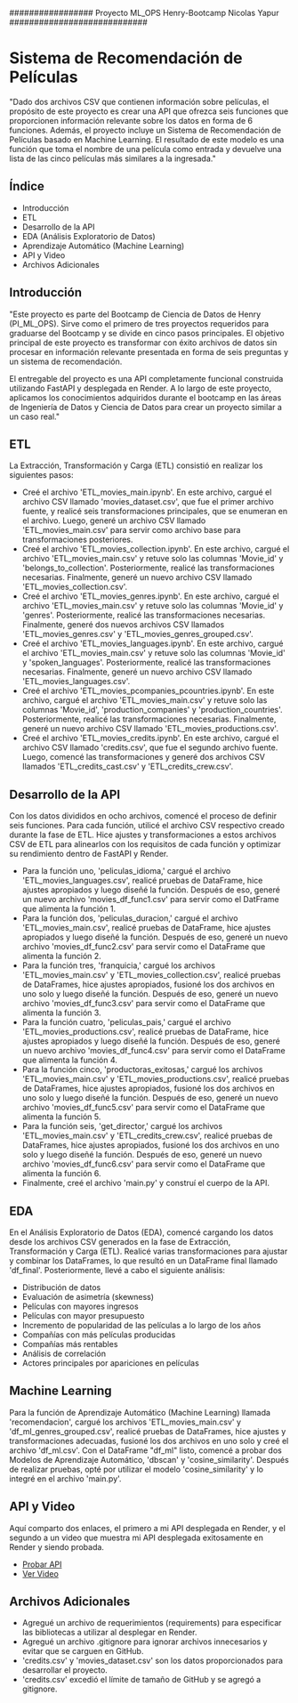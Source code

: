 ################# Proyecto ML_OPS Henry-Bootcamp Nicolas Yapur ############################

# Sistema de Recomendación de Películas

"Dado dos archivos CSV que contienen información sobre películas, el propósito de este proyecto es crear una API que ofrezca seis funciones que proporcionen información relevante sobre los datos en forma de 6 funciones. Además, el proyecto incluye un Sistema de Recomendación de Películas basado en Machine Learning. El resultado de este modelo es una función que toma el nombre de una película como entrada y devuelve una lista de las cinco películas más similares a la ingresada."

## Índice

- Introducción
- ETL
- Desarrollo de la API
- EDA (Análisis Exploratorio de Datos)
- Aprendizaje Automático (Machine Learning)
- API y Video
- Archivos Adicionales

## Introducción

"Este proyecto es parte del Bootcamp de Ciencia de Datos de Henry (PI_ML_OPS). Sirve como el primero de tres proyectos requeridos para graduarse del Bootcamp y se divide en cinco pasos principales. El objetivo principal de este proyecto es transformar con éxito archivos de datos sin procesar en información relevante presentada en forma de seis preguntas y un sistema de recomendación.

El entregable del proyecto es una API completamente funcional construida utilizando FastAPI y desplegada en Render. A lo largo de este proyecto, aplicamos los conocimientos adquiridos durante el bootcamp en las áreas de Ingeniería de Datos y Ciencia de Datos para crear un proyecto similar a un caso real."

## ETL

La Extracción, Transformación y Carga (ETL) consistió en realizar los siguientes pasos:

- Creé el archivo 'ETL_movies_main.ipynb'. En este archivo, cargué el archivo CSV llamado 'movies_dataset.csv', que fue el primer archivo fuente, y realicé seis transformaciones principales, que se enumeran en el archivo. Luego, generé un archivo CSV llamado 'ETL_movies_main.csv' para servir como archivo base para transformaciones posteriores.
- Creé el archivo 'ETL_movies_collection.ipynb'. En este archivo, cargué el archivo 'ETL_movies_main.csv' y retuve solo las columnas 'Movie_id' y 'belongs_to_collection'. Posteriormente, realicé las transformaciones necesarias. Finalmente, generé un nuevo archivo CSV llamado 'ETL_movies_collection.csv'.
- Creé el archivo 'ETL_movies_genres.ipynb'. En este archivo, cargué el archivo 'ETL_movies_main.csv' y retuve solo las columnas 'Movie_id' y 'genres'. Posteriormente, realicé las transformaciones necesarias. Finalmente, generé dos nuevos archivos CSV llamados 'ETL_movies_genres.csv' y 'ETL_movies_genres_grouped.csv'.
- Creé el archivo 'ETL_movies_languages.ipynb'. En este archivo, cargué el archivo 'ETL_movies_main.csv' y retuve solo las columnas 'Movie_id' y 'spoken_languages'. Posteriormente, realicé las transformaciones necesarias. Finalmente, generé un nuevo archivo CSV llamado 'ETL_movies_languages.csv'.
- Creé el archivo 'ETL_movies_pcompanies_pcountries.ipynb'. En este archivo, cargué el archivo 'ETL_movies_main.csv' y retuve solo las columnas 'Movie_id', 'production_companies' y 'production_countries'. Posteriormente, realicé las transformaciones necesarias. Finalmente, generé un nuevo archivo CSV llamado 'ETL_movies_productions.csv'.
- Creé el archivo 'ETL_movies_credits.ipynb'. En este archivo, cargué el archivo CSV llamado 'credits.csv', que fue el segundo archivo fuente. Luego, comencé las transformaciones y generé dos archivos CSV llamados 'ETL_credits_cast.csv' y 'ETL_credits_crew.csv'.

## Desarrollo de la API

Con los datos divididos en ocho archivos, comencé el proceso de definir seis funciones. Para cada función, utilicé el archivo CSV respectivo creado durante la fase de ETL. Hice ajustes y transformaciones a estos archivos CSV de ETL para alinearlos con los requisitos de cada función y optimizar su rendimiento dentro de FastAPI y Render.

- Para la función uno, 'peliculas_idioma,' cargué el archivo 'ETL_movies_languages.csv', realicé pruebas de DataFrame, hice ajustes apropiados y luego diseñé la función. Después de eso, generé un nuevo archivo 'movies_df_func1.csv' para servir como el DatFrame que alimenta la función 1.
- Para la función dos, 'peliculas_duracion,' cargué el archivo 'ETL_movies_main.csv', realicé pruebas de DataFrame, hice ajustes apropiados y luego diseñé la función. Después de eso, generé un nuevo archivo 'movies_df_func2.csv' para servir como el DataFrame que alimenta la función 2.
- Para la función tres, 'franquicia,' cargué los archivos 'ETL_movies_main.csv' y 'ETL_movies_collection.csv', realicé pruebas de DataFrames, hice ajustes apropiados, fusioné los dos archivos en uno solo y luego diseñé la función. Después de eso, generé un nuevo archivo 'movies_df_func3.csv' para servir como el DataFrame que alimenta la función 3.
- Para la función cuatro, 'peliculas_pais,' cargué el archivo 'ETL_movies_productions.csv', realicé pruebas de DataFrame, hice ajustes apropiados y luego diseñé la función. Después de eso, generé un nuevo archivo 'movies_df_func4.csv' para servir como el DataFrame que alimenta la función 4.
- Para la función cinco, 'productoras_exitosas,' cargué los archivos 'ETL_movies_main.csv' y 'ETL_movies_productions.csv', realicé pruebas de DataFrames, hice ajustes apropiados, fusioné los dos archivos en uno solo y luego diseñé la función. Después de eso, generé un nuevo archivo 'movies_df_func5.csv' para servir como el DataFrame que alimenta la función 5.
- Para la función seis, 'get_director,' cargué los archivos 'ETL_movies_main.csv' y 'ETL_credits_crew.csv', realicé pruebas de DataFrames, hice ajustes apropiados, fusioné los dos archivos en uno solo y luego diseñé la función. Después de eso, generé un nuevo archivo 'movies_df_func6.csv' para servir como el DataFrame que alimenta la función 6.
- Finalmente, creé el archivo 'main.py' y construí el cuerpo de la API.

## EDA

En el Análisis Exploratorio de Datos (EDA), comencé cargando los datos desde los archivos CSV generados en la fase de Extracción, Transformación y Carga (ETL). Realicé varias transformaciones para ajustar y combinar los DataFrames, lo que resultó en un DataFrame final llamado 'df_final'. Posteriormente, llevé a cabo el siguiente análisis:

- Distribución de datos
- Evaluación de asimetría (skewness)
- Películas con mayores ingresos
- Películas con mayor presupuesto
- Incremento de popularidad de las películas a lo largo de los años
- Compañías con más películas producidas
- Compañías más rentables
- Análisis de correlación
- Actores principales por apariciones en películas

## Machine Learning

Para la función de Aprendizaje Automático (Machine Learning) llamada 'recomendacion', cargué los archivos 'ETL_movies_main.csv' y 'df_ml_genres_grouped.csv', realicé pruebas de DataFrames, hice ajustes y transformaciones adecuadas, fusioné los dos archivos en uno solo y creé el archivo 'df_ml.csv'.
Con el DataFrame "df_ml" listo, comencé a probar dos Modelos de Aprendizaje Automático, 'dbscan' y 'cosine_similarity'.
Después de realizar pruebas, opté por utilizar el modelo 'cosine_similarity' y lo integré en el archivo 'main.py'.

## API y Video

Aquí comparto dos enlaces, el primero a mi API desplegada en Render, y el segundo a un video que muestra mi API desplegada exitosamente en Render y siendo probada.

- [Probar API](https://ml-ops-nicolasyapur.onrender.com)
- [Ver Video](https://drive.google.com/file/d/18MQcUIgLEWf9Jd8glf7hqRUjE89EJ20d/view?usp=sharing)

## Archivos Adicionales

- Agregué un archivo de requerimientos (requirements) para especificar las bibliotecas a utilizar al desplegar en Render.
- Agregué un archivo .gitignore para ignorar archivos innecesarios y evitar que se carguen en GitHub.
- 'credits.csv' y 'movies_dataset.csv' son los datos proporcionados para desarrollar el proyecto.
- 'credits.csv' excedió el límite de tamaño de GitHub y se agregó a gitignore.
